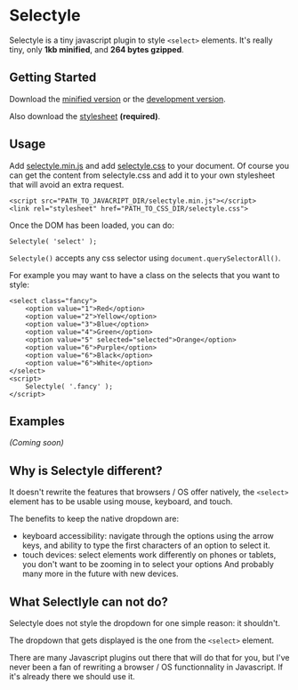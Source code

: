 # Selectyle

Selectyle is a tiny javascript plugin to style `<select>` elements.
It's really tiny, only __1kb minified__, and __264 bytes gzipped__.

## Getting Started
Download the [minified version][min] or the [development version][max].

Also download the [stylesheet][css] __(required)__.

## Usage
Add [selectyle.min.js][min] and add [selectyle.css][css] to your document.
Of course you can get the content from selectyle.css and add it to your own stylesheet that will avoid an extra request.

	<script src="PATH_TO_JAVACRIPT_DIR/selectyle.min.js"></script>
	<link rel="stylesheet" href="PATH_TO_CSS_DIR/selectyle.css">

Once the DOM has been loaded, you can do:

    Selectyle( 'select' );

`Selectyle()` accepts any css selector using `document.querySelectorAll()`.

For example you may want to have a class on the selects that you want to style:

    <select class="fancy">
        <option value="1">Red</option>
		<option value="2">Yellow</option>
		<option value="3">Blue</option>
		<option value="4">Green</option>
		<option value="5" selected="selected">Orange</option>
		<option value="6">Purple</option>
		<option value="6">Black</option>
		<option value="6">White</option>
    </select>
    <script>
    	Selectyle( '.fancy' );
    </script>

## Examples
_(Coming soon)_

## Why is Selectyle different?
It doesn't rewrite the features that browsers / OS offer natively, the `<select>` element has to be usable using mouse, keyboard, and touch.

The benefits to keep the native dropdown are:
- keyboard accessibility: navigate through the options using the arrow keys, and ability to type the first characters of an option to select it.
- touch devices: select elements work differently on phones or tablets, you don't want to be zooming in to select your options
And probably many more in the future with new devices.

## What Selectlyle can not do?
Selectyle does not style the dropdown for one simple reason: it shouldn't.

The dropdown that gets displayed is the one from the `<select>` element.

There are many Javascript plugins out there that will do that for you, but I've never been a fan of rewriting a browser / OS functionnality in Javascript. If it's already there we should use it.

[min]: https://raw.github.com/jeromesmadja/selectyle/master/dist/selectyle.min.js
[max]: https://raw.github.com/jeromesmadja/selectyle/master/dist/selectyle.js
[css]: https://raw.github.com/jeromesmadja/selectyle/master/selectyle.css